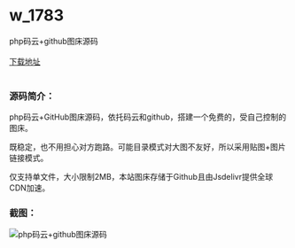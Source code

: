 # w_1783
php码云+github图床源码
<br/></br>
[下载地址](https://www.uuid2.com/1783.html "下载地址")
<br/></br>
<h3>源码简介：</h3>
<p>php码云+GitHub图床源码，依托码云和github，搭建一个免费的，受自己控制的图床。<p>
<p>既稳定，也不用担心对方跑路。可能目录模式对大图不友好，所以采用贴图+图片链接模式。<p>
<p>仅支持单文件，大小限制2MB，本站图床存储于Github且由Jsdelivr提供全球CDN加速。<p>
<h3>截图：</h3>
<img src="https://www.uuid2.com/wp-content/uploads/img/202112/088f38c721.jpg" alt="php码云+github图床源码">
